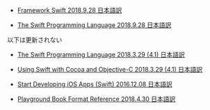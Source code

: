 ﻿* [Framework Swift 2018.9.28 日本語訳](https://rusutikaa.github.io/docs/developer.apple.com/documentation/swift.html)

* [The Swift Programming Language 2018.9.28 日本語訳](https://rusutikaa.github.io/docs/docs.swift.org/swift-book/index.html)

以下は更新されない

* [The Swift Programming Language 2018.3.29 (4.1) 日本語訳](https://rusutikaa.github.io/docs/developer.apple.com/library/content/documentation/Swift/Conceptual/Swift_Programming_Language/index.html)

* [Using Swift with Cocoa and Objective-C 2018.3.29 (4.1) 日本語訳](https://rusutikaa.github.io/docs/developer.apple.com/library/content/documentation/Swift/Conceptual/BuildingCocoaApps/index.html)

* [Start Developing iOS Apps (Swift) 2016.12.08 日本語訳](https://rusutikaa.github.io/docs/developer.apple.com/library/content/referencelibrary/GettingStarted/DevelopiOSAppsSwift/index.html)

* [Playground Book Format Reference 2018.4.30 日本語訳](https://rusutikaa.github.io/docs/developer.apple.com/library/content/documentation/Xcode/Conceptual/swift_playgrounds_doc_format/index.html)

